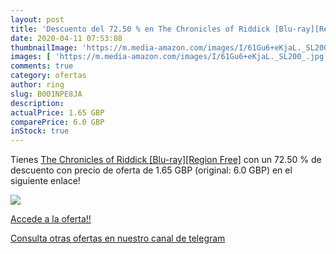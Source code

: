 ```yaml
---
layout: post
title: 'Descuento del 72.50 % en The Chronicles of Riddick [Blu-ray][Regi'
date: 2020-04-11 07:53:08
thumbnailImage: 'https://m.media-amazon.com/images/I/61Gu6+eKjaL._SL200_.jpg'
images: [ 'https://m.media-amazon.com/images/I/61Gu6+eKjaL._SL200_.jpg' ]
comments: true
category: ofertas
author: ring
slug: B001NPE8JA
description:
actualPrice: 1.65 GBP
comparePrice: 6.0 GBP
inStock: true
---
```


Tienes [The Chronicles of Riddick [Blu-ray][Region Free]](https://www.amazon.com/dp/B001NPE8JA/?tag=redken08-20) con un 72.50 % de descuento con precio de oferta de 1.65 GBP (original: 6.0 GBP) en el siguiente enlace!

[![](https://m.media-amazon.com/images/I/61Gu6+eKjaL._SL200_.jpg)](https://www.amazon.com/dp/B001NPE8JA/?tag=redken08-20)

[Accede a la oferta!!](https://www.amazon.com/dp/B001NPE8JA/?tag=redken08-20)

[Consulta otras ofertas en nuestro canal de telegram](https://t.me/s/ofertas25)
